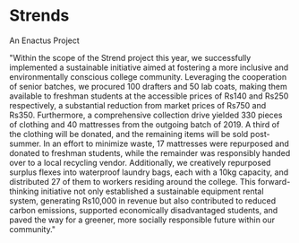# Strends
An Enactus Project 

"Within the scope of the Strend project this year, we successfully implemented a sustainable initiative aimed at fostering a more inclusive and environmentally conscious college community. Leveraging the cooperation of senior batches, we procured 100 drafters and 50 lab coats, making them available to freshman students at the accessible prices of Rs140 and Rs250 respectively, a substantial reduction from market prices of Rs750 and Rs350. Furthermore, a comprehensive collection drive yielded 330 pieces of clothing and 40 mattresses from the outgoing batch of 2019. A third of the clothing will be donated, and the remaining items will be sold post-summer. In an effort to minimize waste, 17 mattresses were repurposed and donated to freshman students, while the remainder was responsibly handed over to a local recycling vendor. Additionally, we creatively repurposed surplus flexes into waterproof laundry bags, each with a 10kg capacity, and distributed 27 of them to workers residing around the college. This forward-thinking initiative not only established a sustainable equipment rental system, generating Rs10,000 in revenue but also contributed to reduced carbon emissions, supported economically disadvantaged students, and paved the way for a greener, more socially responsible future within our community."






